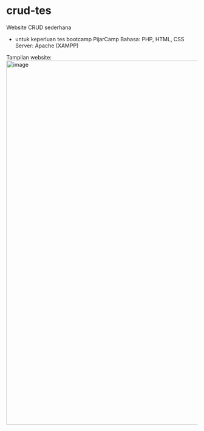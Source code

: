# crud-tes
Website CRUD sederhana
- untuk keperluan tes bootcamp PijarCamp
Bahasa: PHP, HTML, CSS
Server: Apache (XAMPP)

Tampilan website:
<img width="960" alt="image" src="https://user-images.githubusercontent.com/60166722/192706174-f689b825-fe5b-4438-8c2a-89c9204104ec.png">
